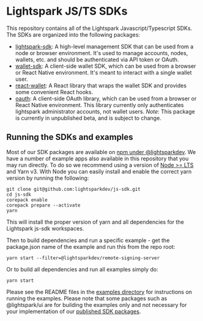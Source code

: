 # Lightspark JS/TS SDKs

This repository contains all of the Lightspark Javascript/Typescript SDKs. The SDKs are organized into the following packages:

- [lightspark-sdk](./packages/lightspark-sdk/README.md): A high-level management SDK that can be used from a node or browser environment. It's used to manage accounts, nodes, wallets, etc. and should be authenticated via API token or OAuth.
- [wallet-sdk](./packages/wallet-sdk/README.md): A client-side wallet SDK, which can be used from a browser or React Native environment. It's meant to interact with a single wallet user.
- [react-wallet](./packages/react-wallet/README.md): A React library that wraps the wallet SDK and provides some convenient React hooks.
- [oauth](./packages/oauth/README.md): A client-side OAuth library, which can be used from a browser or React Native environment. This library currently only authenticates lightspark administrator accounts, not wallet users. _Note_: This package is currently in unpublished beta, and is subject to change.

## Running the SDKs and examples

Most of our SDK packages are available on [npm under @lightsparkdev](https://www.npmjs.com/search?q=%40lightsparkdev). We have a number of example apps also available in this repository that you may run directly. To do so we recommend using a version of [Node >= LTS](https://nodejs.dev/en/about/releases/) and Yarn v3. With Node you can easily install and enable the correct yarn version by running the following:

```
git clone git@github.com:lightsparkdev/js-sdk.git
cd js-sdk
corepack enable
corepack prepare --activate
yarn
```

This will install the proper version of yarn and all dependencies for the Lightspark js-sdk workspaces.

Then to build dependencies and run a specific example - get the package.json name of the example and run this from the repo root:

```
yarn start --filter=@lightsparkdev/remote-signing-server
```

Or to build all dependencies and run all examples simply do:

```
yarn start
```

Please see the README files in the [examples directory](./apps/examples) for instructions on running the examples. Please note that some packages such as @lightspark/ui are for building the examples only and not necessary for your implementation of our [published SDK packages](https://www.npmjs.com/search?q=%40lightsparkdev).
